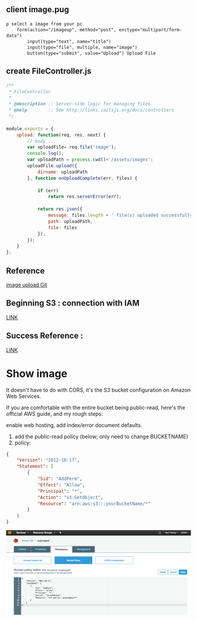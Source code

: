 ## client image.pug
```pug
p select a image from your pc
	form(action="/imageup", method="post", enctype="multipart/form-data")
		input(type="text", name="title")
		input(type="file", multiple, name="image")
		button(type="submit", value="Upload") Upload File
```

## create FileController.js
```javascript
/**
 * FileController
 *
 * @description :: Server-side logic for managing files
 * @help        :: See http://links.sailsjs.org/docs/controllers
 */

module.exports = {
    upload: function(req, res, next) {
        // body...
        var uploadFile= req.file('image');
        console.log();
        var uploadPath = process.cwd()+'/assets/images';
        uploadFile.upload({
            dirname: uploadPath
        }, function onUploadComplete(err, files) {

            if (err)
                return res.serverError(err);

            return res.json({
                message: files.length + ' file(s) uploaded successfully!',
                path: uploadPath,
                file: files
            });
        });
    }
};
```


## Reference
[image upload Git](https://github.com/ReyesMagos/images-upload-test-sails)

## Beginning S3 : connection with IAM
[LINK](http://docs.aws.amazon.com/sdk-for-javascript/v2/developer-guide/getting-started-nodejs.html#getting-started-nodejs-download)


## Success Reference : 
[LINK](https://github.com/sails101/file-uploads/blob/master/api/controllers/FileController.js#L15)

# Show image
It doesn't have to do with CORS, it's the S3 bucket configuration on Amazon Web Services.  

If you are comfortable with the entire bucket being public-read, here's the official AWS guide, and my rough steps:  

enable web hosting, add index/error document defaults.
1. add the public-read policy (below; only need to change BUCKETNAME)  
2. policy:  
```json
{
    "Version": "2012-10-17",
    "Statement": [
        {
            "Sid": "AddPerm",
            "Effect": "Allow",
            "Principal": "*",
            "Action": "s3:GetObject",
            "Resource": "arn:aws:s3:::yourBucketName/*"
        }
    ]
}
```
![policy](https://github.com/mothcar/common/blob/master/images/policy.png)
